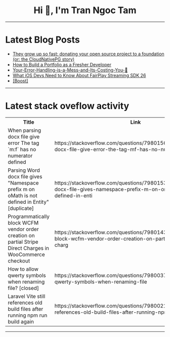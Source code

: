 <h1 align="center">Hi 👋, I'm Tran Ngoc Tam</h1>

---

# Latest Blog Posts 
<!-- BLOG-POST-LIST:START -->
- [They grow up so fast: donating your open source project to a foundation &lpar;or: the CloudNativePG story&rpar;](https://dev.to/floord/they-grow-up-so-fast-donating-your-open-source-project-to-a-foundation-or-the-cloudnativepg-1999)
- [How to Build a Portfolio as a Fresher Developer](https://dev.to/iteyonikservices/how-to-build-a-portfolio-as-a-fresher-developer-41do)
- [Your-Error-Handling-is-a-Mess-and-Its-Costing-You-💸](https://dev.to/member_25c2e834/your-error-handling-is-a-mess-and-its-costing-you--obk)
- [What iOS Devs Need to Know About FairPlay Streaming SDK 26](https://dev.to/arshtechpro/what-ios-devs-need-to-know-about-fairplay-streaming-sdk-26-4l60)
- [[Boost]](https://dev.to/martinpersson/-13kd)
<!-- BLOG-POST-LIST:END -->

---

# Latest stack oveflow activity
<table>
  <tr><th>Title</th><th>Link</th></tr>
  <!-- STACKOVERFLOW:START --><tr><td>When parsing docx file give error The tag `m:f` has no numerator defined</td><td>https://stackoverflow.com/questions/79801569/when-parsing-docx-file-give-error-the-tag-mf-has-no-numerator-defined</td></tr><tr><td>Parsing Word docx file gives &quot;Namespace prefix m on oMath is not defined in Entity&quot; [duplicate]</td><td>https://stackoverflow.com/questions/79801538/parsing-word-docx-file-gives-namespace-prefix-m-on-omath-is-not-defined-in-enti</td></tr><tr><td>Programmatically block WCFM vendor order creation on partial Stripe Direct Charges in WooCommerce checkout</td><td>https://stackoverflow.com/questions/79801430/programmatically-block-wcfm-vendor-order-creation-on-partial-stripe-direct-charg</td></tr><tr><td>How to allow qwerty symbols when renaming file? [closed]</td><td>https://stackoverflow.com/questions/79800377/how-to-allow-qwerty-symbols-when-renaming-file</td></tr><tr><td>Laravel Vite still references old build files after running npm run build again</td><td>https://stackoverflow.com/questions/79800219/laravel-vite-still-references-old-build-files-after-running-npm-run-build-again</td></tr><!-- STACKOVERFLOW:END -->
</table>

---


